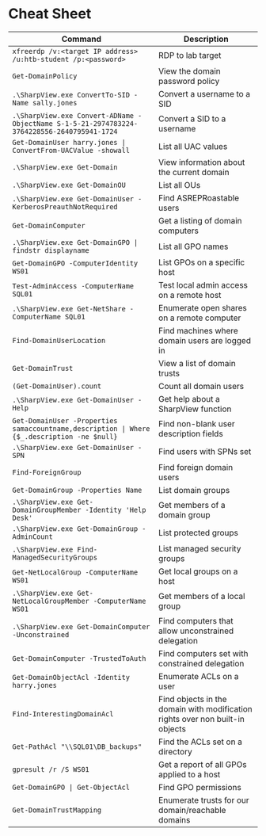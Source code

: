 # Cheat Sheet

| **Command**                                                                                 | **Description**                                                               |
| ------------------------------------------------------------------------------------------- | ----------------------------------------------------------------------------- |
| `xfreerdp /v:<target IP address> /u:htb-student /p:<password>`                              | RDP to lab target                                                             |
|  `Get-DomainPolicy`                                                                         | View the domain password policy                                               |
| `.\SharpView.exe ConvertTo-SID -Name sally.jones`                                           | Convert a username to a SID                                                   |
| `.\SharpView.exe Convert-ADName -ObjectName S-1-5-21-2974783224-3764228556-2640795941-1724` | Convert a SID to a username                                                   |
| `Get-DomainUser harry.jones \| ConvertFrom-UACValue -showall`                               | List all UAC values                                                           |
| `.\SharpView.exe Get-Domain`                                                                | View information about the current domain                                     |
| `.\SharpView.exe Get-DomainOU`                                                              | List all OUs                                                                  |
| `.\SharpView.exe Get-DomainUser -KerberosPreauthNotRequired`                                | Find ASREPRoastable users                                                     |
| `Get-DomainComputer`                                                                        | Get a listing of domain computers                                             |
| `.\SharpView.exe Get-DomainGPO \| findstr displayname`                                      | List all GPO names                                                            |
| `Get-DomainGPO -ComputerIdentity WS01`                                                      | List GPOs on a specific host                                                  |
| `Test-AdminAccess -ComputerName SQL01`                                                      | Test local admin access on a remote host                                      |
| `.\SharpView.exe Get-NetShare -ComputerName SQL01`                                          | Enumerate open shares on a remote computer                                    |
| `Find-DomainUserLocation`                                                                   | Find machines where domain users are logged in                                |
| `Get-DomainTrust`                                                                           | View a list of domain trusts                                                  |
| `(Get-DomainUser).count`                                                                    | Count all domain users                                                        |
| `.\SharpView.exe Get-DomainUser -Help`                                                      | Get help about a SharpView function                                           |
| `Get-DomainUser -Properties samaccountname,description \| Where {$_.description -ne $null}` | Find non-blank user description fields                                        |
| `.\SharpView.exe Get-DomainUser -SPN`                                                       | Find users with SPNs set                                                      |
| `Find-ForeignGroup`                                                                         | Find foreign domain users                                                     |
| `Get-DomainGroup -Properties Name`                                                          | List domain groups                                                            |
| `.\SharpView.exe Get-DomainGroupMember -Identity 'Help Desk'`                               | Get members of a domain group                                                 |
| `.\SharpView.exe Get-DomainGroup -AdminCount`                                               | List protected groups                                                         |
| `.\SharpView.exe Find-ManagedSecurityGroups`                                                | List managed security groups                                                  |
| `Get-NetLocalGroup -ComputerName WS01`                                                      | Get local groups on a host                                                    |
| `.\SharpView.exe Get-NetLocalGroupMember -ComputerName WS01`                                | Get members of a local group                                                  |
| `.\SharpView.exe Get-DomainComputer -Unconstrained`                                         | Find computers that allow unconstrained delegation                            |
| `Get-DomainComputer -TrustedToAuth`                                                         | Find computers set with constrained delegation                                |
| `Get-DomainObjectAcl -Identity harry.jones`                                                 | Enumerate ACLs on a user                                                      |
| `Find-InterestingDomainAcl`                                                                 | Find objects in the domain with modification rights over non built-in objects |
| `Get-PathAcl "\\SQL01\DB_backups"`                                                          | Find the ACLs set on a directory                                              |
| `gpresult /r /S WS01`                                                                       | Get a report of all GPOs applied to a host                                    |
| `Get-DomainGPO \| Get-ObjectAcl`                                                            | Find GPO permissions                                                          |
| `Get-DomainTrustMapping`                                                                    | Enumerate trusts for our domain/reachable domains                             |
